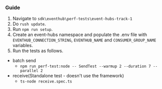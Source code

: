 ### Guide

1. Navigate to `sdk\eventhub\perf-tests\event-hubs-track-1`
2. Do `rush update`.
3. Run `npm run setup`.
4. Create an event-hubs namespace and populate the .env file with `EVENTHUB_CONNECTION_STRING`, `EVENTHUB_NAME` and `CONSUMER_GROUP_NAME` variables.
5.  Run the tests as follows.
   - batch send
     - `npm run perf-test:node -- SendTest --warmup 2 --duration 7 --parallel 2`
   - receive(Standalone test - doesn't use the framework)
     - `ts-node receive.spec.ts`
